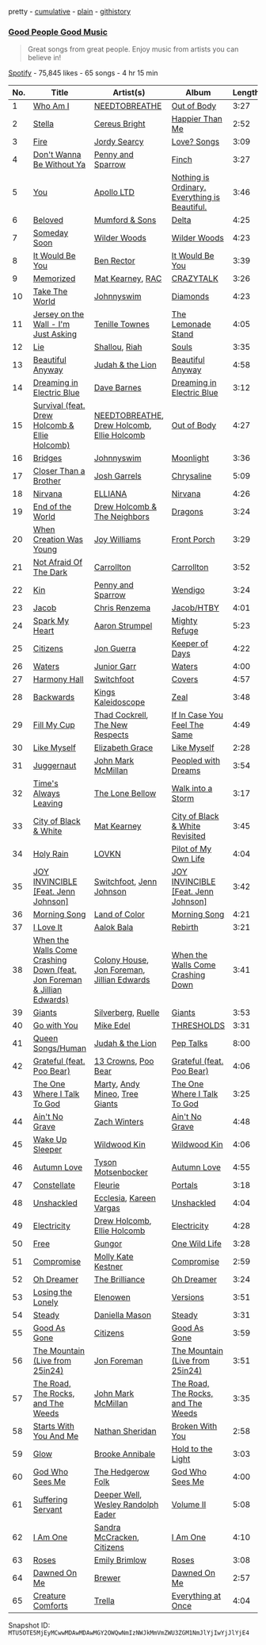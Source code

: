 pretty - [cumulative](/playlists/cumulative/37i9dQZF1DWZy0j22jjWNA.md) - [plain](/playlists/plain/37i9dQZF1DWZy0j22jjWNA) - [githistory](https://github.githistory.xyz/mackorone/spotify-playlist-archive/blob/main/playlists/plain/37i9dQZF1DWZy0j22jjWNA)

### [Good People Good Music](https://open.spotify.com/playlist/37i9dQZF1DWZy0j22jjWNA)

> Great songs from great people\.  Enjoy music from artists you can believe in!

[Spotify](https://open.spotify.com/user/spotify) - 75,845 likes - 65 songs - 4 hr 15 min

| No. | Title | Artist(s) | Album | Length |
|---|---|---|---|---|
| 1 | [Who Am I](https://open.spotify.com/track/1KKTKUFmFLZmEhbUyj47jN) | [NEEDTOBREATHE](https://open.spotify.com/artist/610EjgFatGvVPtib97jQ8G) | [Out of Body](https://open.spotify.com/album/65WwczdrIsAOeBwyL3EFxf) | 3:27 |
| 2 | [Stella](https://open.spotify.com/track/0xMap5BgUlVMGJLa1d7x5P) | [Cereus Bright](https://open.spotify.com/artist/3zt4I5TLIb0Z9RigaiHe5G) | [Happier Than Me](https://open.spotify.com/album/37Zn2PTvO7PWLyI9oAAghf) | 2:52 |
| 3 | [Fire](https://open.spotify.com/track/2rBIC9Uc5qZeBjJvWulFTN) | [Jordy Searcy](https://open.spotify.com/artist/0AV5z1x1RoOGeJWeJzziDz) | [Love? Songs](https://open.spotify.com/album/0ldCKrt8rkkFzdWRiZHczc) | 3:09 |
| 4 | [Don't Wanna Be Without Ya](https://open.spotify.com/track/0WSGIwIEqpfe3jGJ5fZsHr) | [Penny and Sparrow](https://open.spotify.com/artist/65o6y7GtoXzchyiJB3r9Ur) | [Finch](https://open.spotify.com/album/0ixOUcKraH7Y3tIV1MGoRo) | 3:27 |
| 5 | [You](https://open.spotify.com/track/45W0GYB7YQO5wq6ePZPA4F) | [Apollo LTD](https://open.spotify.com/artist/2H3EMYFS69dhMmrX9JTkZp) | [Nothing is Ordinary\. Everything is Beautiful.](https://open.spotify.com/album/78lm2RBBywrBwkbxwIqL6P) | 3:46 |
| 6 | [Beloved](https://open.spotify.com/track/1l1TLPILxVipEsTsSho4u3) | [Mumford & Sons](https://open.spotify.com/artist/3gd8FJtBJtkRxdfbTu19U2) | [Delta](https://open.spotify.com/album/4TgzPAmjhR2Qkh7P6lIRnH) | 4:25 |
| 7 | [Someday Soon](https://open.spotify.com/track/5xv9Shs68bVmUd9tiJSK8r) | [Wilder Woods](https://open.spotify.com/artist/26DytDdxKgr9N0tdrBSLs2) | [Wilder Woods](https://open.spotify.com/album/35rWm0QieUmTizxsC7dXnG) | 4:23 |
| 8 | [It Would Be You](https://open.spotify.com/track/0roPf0bwAsBDZv1bR15m15) | [Ben Rector](https://open.spotify.com/artist/4AapPt7H6bGH4i7chTulpI) | [It Would Be You](https://open.spotify.com/album/58xzcDEz0sn7F36ZEnfYHV) | 3:39 |
| 9 | [Memorized](https://open.spotify.com/track/38LC7jHjifqs5EnYUv4BgG) | [Mat Kearney](https://open.spotify.com/artist/2NQEwAVHBNcI0tGMLlWwF1), [RAC](https://open.spotify.com/artist/4AGwPDdh1y8hochNzHy5HC) | [CRAZYTALK](https://open.spotify.com/album/1VYbFOGfg6BE3rn1LTMTny) | 3:26 |
| 10 | [Take The World](https://open.spotify.com/track/1XU8WnwGs6oqpt1qicvw34) | [Johnnyswim](https://open.spotify.com/artist/4igDSX1kgfWbVTDCywcBGm) | [Diamonds](https://open.spotify.com/album/2y2pzedHjln9MbTHCq99qP) | 4:23 |
| 11 | [Jersey on the Wall \- I'm Just Asking](https://open.spotify.com/track/4Ii1EFQX6EZXkojk4CO9pm) | [Tenille Townes](https://open.spotify.com/artist/3TyeX0lk4B7k56ukfzEE0z) | [The Lemonade Stand](https://open.spotify.com/album/6LBK0pyzqO0W4ZzZz2KznI) | 4:05 |
| 12 | [Lie](https://open.spotify.com/track/3O1uhWkr42NesFnVloLq2a) | [Shallou](https://open.spotify.com/artist/7C3Cbtr2PkH2l4tOGhtCsk), [Riah](https://open.spotify.com/artist/5MGoZUcMHAwTKzcXKKofQ9) | [Souls](https://open.spotify.com/album/5NBqQgOMgAHbJwDIFw9c0m) | 3:35 |
| 13 | [Beautiful Anyway](https://open.spotify.com/track/7dLyLufQvh84ghKQ0qiWTb) | [Judah & the Lion](https://open.spotify.com/artist/3wWtfT7S2uVJJ3hGZlOLkZ) | [Beautiful Anyway](https://open.spotify.com/album/1DBj9YNMRkONwSVBLr5jRD) | 4:58 |
| 14 | [Dreaming in Electric Blue](https://open.spotify.com/track/680DQctfdFDsuO0Dt1QV3a) | [Dave Barnes](https://open.spotify.com/artist/7hbH1qupmU6HxVBjWJItlq) | [Dreaming in Electric Blue](https://open.spotify.com/album/6EojMTIcdHKZUesfXcm04U) | 3:12 |
| 15 | [Survival \(feat\. Drew Holcomb & Ellie Holcomb\)](https://open.spotify.com/track/4os91DjSzBTVk2GaPtkrMp) | [NEEDTOBREATHE](https://open.spotify.com/artist/610EjgFatGvVPtib97jQ8G), [Drew Holcomb](https://open.spotify.com/artist/0Obcl00RkSejk0z0m4vUwT), [Ellie Holcomb](https://open.spotify.com/artist/5hNiAUVPCTgcpy8vljCxzs) | [Out of Body](https://open.spotify.com/album/65WwczdrIsAOeBwyL3EFxf) | 4:27 |
| 16 | [Bridges](https://open.spotify.com/track/3VPFV5Xj8QjXDJKl2rVce7) | [Johnnyswim](https://open.spotify.com/artist/4igDSX1kgfWbVTDCywcBGm) | [Moonlight](https://open.spotify.com/album/3ZU0AW8kgxxyR48yUFUiK5) | 3:36 |
| 17 | [Closer Than a Brother](https://open.spotify.com/track/4bd5qNOxWl0AEuADTqqFU4) | [Josh Garrels](https://open.spotify.com/artist/16QSVsPKl743hu4U5C18R8) | [Chrysaline](https://open.spotify.com/album/4nB0hSgVRau0z3smGvzqfA) | 5:09 |
| 18 | [Nirvana](https://open.spotify.com/track/11VPN6SfBRRmF2fESXlNep) | [ELLIANA](https://open.spotify.com/artist/5t0KCCFs6BIelOxE4XGDRT) | [Nirvana](https://open.spotify.com/album/6HcXFfZ41boaTaIwGa3oPh) | 4:26 |
| 19 | [End of the World](https://open.spotify.com/track/01yPhHRM0V95CenZmFQKjw) | [Drew Holcomb & The Neighbors](https://open.spotify.com/artist/4RwbDag6jWIYJnEGH6Wte9) | [Dragons](https://open.spotify.com/album/2eQQ5hpGJHFQW76nobnF31) | 3:24 |
| 20 | [When Creation Was Young](https://open.spotify.com/track/4ZkZeQaJjmKuUPr7SOIjhU) | [Joy Williams](https://open.spotify.com/artist/4TCXgdDPm10ensLNCVnIYa) | [Front Porch](https://open.spotify.com/album/0vK1POb7cjZdlZkShnqEDu) | 3:29 |
| 21 | [Not Afraid Of The Dark](https://open.spotify.com/track/7JnVYNEMeIryihBV8bADTz) | [Carrollton](https://open.spotify.com/artist/1i5HhzrkpHFFDpsUYdz2Fs) | [Carrollton](https://open.spotify.com/album/4oBlrxNq2gvN8OFwB05gYf) | 3:52 |
| 22 | [Kin](https://open.spotify.com/track/2bLR9LPyrBiT0F4KohEbop) | [Penny and Sparrow](https://open.spotify.com/artist/65o6y7GtoXzchyiJB3r9Ur) | [Wendigo](https://open.spotify.com/album/1F3g88B97YjpzE2Pc6Rw1q) | 3:24 |
| 23 | [Jacob](https://open.spotify.com/track/1UecChUYn2gXqlA8dDVRqO) | [Chris Renzema](https://open.spotify.com/artist/2hIvOHaLTl9XCyCbNPwYzT) | [Jacob/HTBY](https://open.spotify.com/album/0N1w3fLvgtLH5h8lduHEVe) | 4:01 |
| 24 | [Spark My Heart](https://open.spotify.com/track/4GkzKZVbwUKW83hKk0MfrA) | [Aaron Strumpel](https://open.spotify.com/artist/5mtfJ5KHvDBiCLB2Ue1yYg) | [Mighty Refuge](https://open.spotify.com/album/3gbvScgQgY27kOt15QR8zt) | 5:23 |
| 25 | [Citizens](https://open.spotify.com/track/216VrH1pVtArk8lilJJQih) | [Jon Guerra](https://open.spotify.com/artist/0T5EH22oyMja9UmN0Rz95o) | [Keeper of Days](https://open.spotify.com/album/0flP7iXzaUHPPyOeizocTn) | 4:22 |
| 26 | [Waters](https://open.spotify.com/track/44p22nZcu3acWIW8q7Qil8) | [Junior Garr](https://open.spotify.com/artist/2wRZSDRny0AhA1Cup3sAh2) | [Waters](https://open.spotify.com/album/20gTNgwCNIZeIM08IstOmi) | 4:00 |
| 27 | [Harmony Hall](https://open.spotify.com/track/2uoITMIoM5gCEpt3JucVmF) | [Switchfoot](https://open.spotify.com/artist/6S58b0fr8TkWrEHOH4tRVu) | [Covers](https://open.spotify.com/album/6UQ4DtMNWgxw6ufVxjdXHF) | 4:57 |
| 28 | [Backwards](https://open.spotify.com/track/07ii8FiGFeAf6ZoW8TbggA) | [Kings Kaleidoscope](https://open.spotify.com/artist/6P9fFbQ875B2bnmdiYwN9A) | [Zeal](https://open.spotify.com/album/1p9qFUWDth0hWAQYiKUB37) | 3:48 |
| 29 | [Fill My Cup](https://open.spotify.com/track/0J4WBSk4f5QDsuF12I3oA1) | [Thad Cockrell](https://open.spotify.com/artist/1kZ6UUBDcd4a0H3wKFhzvM), [The New Respects](https://open.spotify.com/artist/5lwtznzBlmVM2IhgrCWbT9) | [If In Case You Feel The Same](https://open.spotify.com/album/2M9xs7ILwOXsMgvH8aObmA) | 4:49 |
| 30 | [Like Myself](https://open.spotify.com/track/05JvxrmX4XHchNxipO9Ssj) | [Elizabeth Grace](https://open.spotify.com/artist/2t0oDEgacnqOQRFJqiTH8s) | [Like Myself](https://open.spotify.com/album/3lP01xLRL4vQG0ZdeHAFuv) | 2:28 |
| 31 | [Juggernaut](https://open.spotify.com/track/5IPkJqYSdbCJJHZA840z3I) | [John Mark McMillan](https://open.spotify.com/artist/0T1KC0OHfbRO0O5bNH2tek) | [Peopled with Dreams](https://open.spotify.com/album/3jjIZaP21vWBSrmQlsXrtv) | 3:54 |
| 32 | [Time's Always Leaving](https://open.spotify.com/track/7e5k4ucRMRHT9MEJh6PTxI) | [The Lone Bellow](https://open.spotify.com/artist/7JFtD8KnbAADBBDleIMuH7) | [Walk into a Storm](https://open.spotify.com/album/74FJWhrNj4yi9NoXzIioUZ) | 3:17 |
| 33 | [City of Black & White](https://open.spotify.com/track/33dVEqsu2V7zvCIgid8PnF) | [Mat Kearney](https://open.spotify.com/artist/2NQEwAVHBNcI0tGMLlWwF1) | [City of Black & White Revisited](https://open.spotify.com/album/2QpByGx95I9XzccW9aNVtM) | 3:45 |
| 34 | [Holy Rain](https://open.spotify.com/track/6CFj3yJ1i8U91Cn7jN0fSI) | [LOVKN](https://open.spotify.com/artist/2bEFxVGVlzEIEdDAaQZCrc) | [Pilot of My Own Life](https://open.spotify.com/album/6AsU7R0g9THoQ7f4NKK2AJ) | 4:04 |
| 35 | [JOY INVINCIBLE \[Feat\. Jenn Johnson\]](https://open.spotify.com/track/6iIgdvJREEhUmLz9wJnMlw) | [Switchfoot](https://open.spotify.com/artist/6S58b0fr8TkWrEHOH4tRVu), [Jenn Johnson](https://open.spotify.com/artist/0cuW2lF0YWb9VUyHOnvnsO) | [JOY INVINCIBLE \[Feat\. Jenn Johnson\]](https://open.spotify.com/album/6dKqzlIA9TDzx6SlfoZgI2) | 3:42 |
| 36 | [Morning Song](https://open.spotify.com/track/0TITOVVpWkNT5H3JKVdoXq) | [Land of Color](https://open.spotify.com/artist/42YoF8fzPiMbU5dlf59YuQ) | [Morning Song](https://open.spotify.com/album/2MB2SNajHrRGLcnEGFgns2) | 4:21 |
| 37 | [I Love It](https://open.spotify.com/track/5RE1GkL0Zt9Soasbt1R1xx) | [Aalok Bala](https://open.spotify.com/artist/5Uu7rkbI8eNOsGWFCp5sSM) | [Rebirth](https://open.spotify.com/album/3iGGESom06TuNUHu6xIQJd) | 3:21 |
| 38 | [When the Walls Come Crashing Down \(feat\. Jon Foreman & Jillian Edwards\)](https://open.spotify.com/track/6b0X26lFzNr7FnlbPTD4Qg) | [Colony House](https://open.spotify.com/artist/6R664N4cEza3eORSqKSgO4), [Jon Foreman](https://open.spotify.com/artist/5D3h9ZoobhetjXw3dKhcaq), [Jillian Edwards](https://open.spotify.com/artist/6ctgu4FFlnNhMgrKiIzCxp) | [When the Walls Come Crashing Down](https://open.spotify.com/album/4xaqP5u8jIbH7cTwTRZ3a8) | 3:41 |
| 39 | [Giants](https://open.spotify.com/track/0Q7ike4sNrjLSZx8r26C9s) | [Silverberg](https://open.spotify.com/artist/3lpVtJYZ57FvUVDzECu4UY), [Ruelle](https://open.spotify.com/artist/5tIkXJTex4JY7cv9mmgAZx) | [Giants](https://open.spotify.com/album/2ik2fFjv7xdAAK3VP9P779) | 3:53 |
| 40 | [Go with You](https://open.spotify.com/track/4QVB1ZS4a15oz6md6YiSZV) | [Mike Edel](https://open.spotify.com/artist/2slZ64SaMOJ1EXEi3W9PTI) | [THRESHOLDS](https://open.spotify.com/album/5LBLcdPMnr1mwBRldKb3vs) | 3:31 |
| 41 | [Queen Songs/Human](https://open.spotify.com/track/27fpPlAMJc9IM6adpi46Nc) | [Judah & the Lion](https://open.spotify.com/artist/3wWtfT7S2uVJJ3hGZlOLkZ) | [Pep Talks](https://open.spotify.com/album/2Hr4GBTjdCn2RoGSEv35Ln) | 8:00 |
| 42 | [Grateful \(feat\. Poo Bear\)](https://open.spotify.com/track/4vdzAzlQHMp225TA0mT4mq) | [13 Crowns](https://open.spotify.com/artist/1B6G8jtCIld4w3q7KQgIzb), [Poo Bear](https://open.spotify.com/artist/3JXpwnHbLvXxY99EuXqFPX) | [Grateful \(feat\. Poo Bear\)](https://open.spotify.com/album/0ZsYHZvZVDfo6CWE8IgpoH) | 4:06 |
| 43 | [The One Where I Talk To God](https://open.spotify.com/track/0AYWhKWWhO4TtbQwvHSCXA) | [Marty](https://open.spotify.com/artist/5BfKKSmpGmj2moMNlaWeJK), [Andy Mineo](https://open.spotify.com/artist/1TMrnxBwZfmfRxsGzkNIHw), [Tree Giants](https://open.spotify.com/artist/4Cp7yuORQTCa9GUfvb2gss) | [The One Where I Talk To God](https://open.spotify.com/album/1npPoXS35aTSLnPW8JAeAz) | 3:25 |
| 44 | [Ain't No Grave](https://open.spotify.com/track/6z355fOnb6YRjK4WUQK3VF) | [Zach Winters](https://open.spotify.com/artist/163OfTopSs5dr4iVSizkvu) | [Ain't No Grave](https://open.spotify.com/album/6epmqEFmOUFfBLwmMjzRdw) | 4:48 |
| 45 | [Wake Up Sleeper](https://open.spotify.com/track/3a1tbocbSXksbYWkGOPMLs) | [Wildwood Kin](https://open.spotify.com/artist/2KOxHm9lGE9lFZDQdebD6B) | [Wildwood Kin](https://open.spotify.com/album/0gdQ8PGuLpDQnOKWMfOfBH) | 4:06 |
| 46 | [Autumn Love](https://open.spotify.com/track/2zzM0GO6lGiy4mXDZ7eEca) | [Tyson Motsenbocker](https://open.spotify.com/artist/5zhKRxsS4pRPhkO6vbE07u) | [Autumn Love](https://open.spotify.com/album/677rERahjwbsZZQNrg1tN4) | 4:55 |
| 47 | [Constellate](https://open.spotify.com/track/7JDpA0WUDhFMb4MEsihv7r) | [Fleurie](https://open.spotify.com/artist/647D92XNDYTUt5A0idePJ4) | [Portals](https://open.spotify.com/album/5yiWKtKmZTtPbuVa9CYs5I) | 3:18 |
| 48 | [Unshackled](https://open.spotify.com/track/1ZHOREB6ew670daqMQ75F0) | [Ecclesia](https://open.spotify.com/artist/6yuXGldP2yeZ8GFNrZdlSC), [Kareen Vargas](https://open.spotify.com/artist/4xpzHbtR7afmdAsz3gxdd8) | [Unshackled](https://open.spotify.com/album/3rvPQDXFMxJqtSlMzD7JSm) | 4:04 |
| 49 | [Electricity](https://open.spotify.com/track/33Wl3F0PmnWmTQHcR6tTG3) | [Drew Holcomb](https://open.spotify.com/artist/0Obcl00RkSejk0z0m4vUwT), [Ellie Holcomb](https://open.spotify.com/artist/5hNiAUVPCTgcpy8vljCxzs) | [Electricity](https://open.spotify.com/album/0ZmeJpQ0XsidtWxekod1sY) | 4:28 |
| 50 | [Free](https://open.spotify.com/track/7GNgN8mUDYfoQRi3FoAxRy) | [Gungor](https://open.spotify.com/artist/4J4o73Oun7v0XXRjN8DPif) | [One Wild Life](https://open.spotify.com/album/7GWiEU6QEjWzluWfmp30Cp) | 3:28 |
| 51 | [Compromise](https://open.spotify.com/track/0tZSHcIwouL6HLgH0BBpUC) | [Molly Kate Kestner](https://open.spotify.com/artist/390x0qxDdsMmN20RAwspbf) | [Compromise](https://open.spotify.com/album/3M8SOThdRPxCbOGBCKQGuh) | 2:59 |
| 52 | [Oh Dreamer](https://open.spotify.com/track/2Uu1hqObahlzFDbZqjC6CR) | [The Brilliance](https://open.spotify.com/artist/26nltVmOVeIfYmwcmqTm7e) | [Oh Dreamer](https://open.spotify.com/album/4c89AmtrwLAF1H1sNBgHei) | 3:24 |
| 53 | [Losing the Lonely](https://open.spotify.com/track/1C5AsyCp4hxF7qII4kOtbS) | [Elenowen](https://open.spotify.com/artist/0YupLF0tszgj7vyKCQlRoC) | [Versions](https://open.spotify.com/album/5THuXFOq0TAqmfjpnMxdEa) | 3:51 |
| 54 | [Steady](https://open.spotify.com/track/6Yhuev1iuchCqHY9q27I4N) | [Daniella Mason](https://open.spotify.com/artist/2VJxb44nmZ4ECXBZFV1HBi) | [Steady](https://open.spotify.com/album/6dvtEGmtpQTlzekzXHMm08) | 3:31 |
| 55 | [Good As Gone](https://open.spotify.com/track/5sKTOx9wcRrW84darhOBc5) | [Citizens](https://open.spotify.com/artist/3e7KVnSiZjsBkReSv0L6db) | [Good As Gone](https://open.spotify.com/album/32y5C6o9zbNZYypf951kAZ) | 3:59 |
| 56 | [The Mountain \(Live from 25in24\)](https://open.spotify.com/track/7ie0VFLajcWxysGPWgDQeB) | [Jon Foreman](https://open.spotify.com/artist/5D3h9ZoobhetjXw3dKhcaq) | [The Mountain \(Live from 25in24\)](https://open.spotify.com/album/3Kns6f8OJy1LkPvHNuppVs) | 3:51 |
| 57 | [The Road, The Rocks, and The Weeds](https://open.spotify.com/track/59oEEdqRLNKYBM7nbbaCD7) | [John Mark McMillan](https://open.spotify.com/artist/0T1KC0OHfbRO0O5bNH2tek) | [The Road, The Rocks, and The Weeds](https://open.spotify.com/album/4Q7EFIDyCAMqsr0fGD3kle) | 3:35 |
| 58 | [Starts With You And Me](https://open.spotify.com/track/3sPI6DJ6QA9DNVxmioE3ma) | [Nathan Sheridan](https://open.spotify.com/artist/0Vpz3awV4yntr1jCRY7QTm) | [Broken With You](https://open.spotify.com/album/1WxFCGoi2aue2M1OQNKDk7) | 2:58 |
| 59 | [Glow](https://open.spotify.com/track/2dUteNJxoMXUvnECvjvvAf) | [Brooke Annibale](https://open.spotify.com/artist/1JojxxteIsItgolTdalOb3) | [Hold to the Light](https://open.spotify.com/album/7aihuGqvU3NAInaXVDmvST) | 3:03 |
| 60 | [God Who Sees Me](https://open.spotify.com/track/25NALshm4GZZkXd0gFmCLL) | [The Hedgerow Folk](https://open.spotify.com/artist/3LBXtcf7iF5hyveaDJolc6) | [God Who Sees Me](https://open.spotify.com/album/0kaaq4b14mpk8kl4H0OUFE) | 4:00 |
| 61 | [Suffering Servant](https://open.spotify.com/track/6wcTnA9oBuaQIB3Ke0Sh9X) | [Deeper Well](https://open.spotify.com/artist/2PeVKtJXHIrrQmJXD7ju7l), [Wesley Randolph Eader](https://open.spotify.com/artist/5Qn7uUdL2vnUFvdngB2gxN) | [Volume II](https://open.spotify.com/album/3AnhIErjnYikodOSJXn7wH) | 5:08 |
| 62 | [I Am One](https://open.spotify.com/track/6cuwOV2JrWQSY2wKBCawzJ) | [Sandra McCracken](https://open.spotify.com/artist/435UmkDo0uchwmDeHdKWGN), [Citizens](https://open.spotify.com/artist/3e7KVnSiZjsBkReSv0L6db) | [I Am One](https://open.spotify.com/album/0UBI5alyeqYSys0BUPAnEF) | 4:10 |
| 63 | [Roses](https://open.spotify.com/track/0mT0NsnCx7jydlJ6bAKyyK) | [Emily Brimlow](https://open.spotify.com/artist/5ncA0WGi828yjhqmvHsJRj) | [Roses](https://open.spotify.com/album/2srdHwegmNXJf9g68h5vhs) | 3:08 |
| 64 | [Dawned On Me](https://open.spotify.com/track/4rTJ1zQvTsXNAs365RWGYj) | [Brewer](https://open.spotify.com/artist/1WNwNKCMaAZKRhB1PAquF2) | [Dawned On Me](https://open.spotify.com/album/1t9g1ZwBOn2EvDFc1copoe) | 2:57 |
| 65 | [Creature Comforts](https://open.spotify.com/track/3b8l8g7UMJRTCKUEnZiRCF) | [Trella](https://open.spotify.com/artist/4YpLN8ZByubASuWnxWokRT) | [Everything at Once](https://open.spotify.com/album/3SnLtbvtKm4791Js84csqh) | 4:04 |

Snapshot ID: `MTU5OTE5MjEyMCwwMDAwMDAwMGY2OWQwNmIzNWJkMmVmZWU3ZGM1NmJlYjIwYjJlYjE4`
